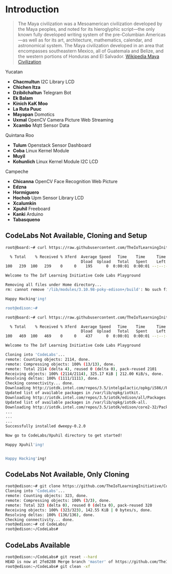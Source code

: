 # Introduction

> The Maya civilization was a Mesoamerican civilization developed by the Maya peoples, and noted for its hieroglyphic script—the only known fully developed writing system of the pre-Columbian Americas—as well as for its art, architecture, mathematics, calendar, and astronomical system. The Maya civilization developed in an area that encompasses southeastern Mexico, all of Guatemala and Belize, and the western portions of Honduras and El Salvador. [Wikipedia Maya Civilization](https://en.wikipedia.org/wiki/Maya_civilization)

Yucatan

- __Chacmultun__ I2C Library LCD
- __Chichen Itza__
- __Dzibilchaltun__ Telegram Bot
- __Ek Balam__ 
- __Kinich KaK Moo__
- __La Ruta Puuc__
- __Mayapan__ Domotics
- __Uxmal__ OpenCV Camera Picture Web Streaming
- __Xcambo__ Mqtt Sensor Data

Quintana Roo

- __Tulum__ Openstack Sensor Dashboard
- __Coba__ Linux Kernel Module
- __Muyil__ 
- __Kohunlich__ Linux Kernel Module I2C LCD

Campeche

- __Chicanna__ OpenCV Face Recognition Web Picture
- __Edzna__
- __Hormiguero__
- __Hochob__ Upm Sensor Library LCD
- __Xcalumkin__
- __Xpuhil__ Freeboard
- __Kanki__ Arduino
- __Tabasqueno__

## CodeLabs Not Available, Cloning and Setup

```sh
root@board:~# curl https://raw.githubusercontent.com/TheIoTLearningInitiative/CodeLabs/master/Scripts/clean.sh -o - | sh
```

```sh
  % Total    % Received % Xferd  Average Speed   Time    Time     Time  Current
                                 Dload  Upload   Total   Spent    Left  Speed
100   239  100   239    0     0    195      0  0:00:01  0:00:01 --:--:--   217

Welcome to The IoT Learning Initiative Code Labs Playground

Removing all files under Home directory...
rm: cannot remove '/lib/modules/3.10.98-poky-edison+/build': No such file or directory

Happy Hacking'ing!

root@edison:~# 
```

```sh
root@board:~# curl https://raw.githubusercontent.com/TheIoTLearningInitiative/CodeLabs/master/Scripts/setup.sh -o - | sh
```

```sh
  % Total    % Received % Xferd  Average Speed   Time    Time     Time  Current
                                 Dload  Upload   Total   Spent    Left  Speed
100   469  100   469    0     0    437      0  0:00:01  0:00:01 --:--:--   489

Welcome to The IoT Learning Initiative Code Labs Playground

Cloning into 'CodeLabs'...
remote: Counting objects: 2114, done.
remote: Compressing objects: 100% (13/13), done.
remote: Total 2114 (delta 4), reused 0 (delta 0), pack-reused 2101
Receiving objects: 100% (2114/2114), 325.17 KiB | 212.00 KiB/s, done.
Resolving deltas: 100% (1111/1111), done.
Checking connectivity... done.
Downloading http://iotdk.intel.com/repos/3.5/intelgalactic/opkg/i586//Packages.
Updated list of available packages in /var/lib/opkg/iotkit.
Downloading http://iotdk.intel.com/repos/3.5/iotdk/edison/all/Packages.
Updated list of available packages in /var/lib/opkg/iotdk-all.
Downloading http://iotdk.intel.com/repos/3.5/iotdk/edison/core2-32/Packages.
...
...
...
Successfully installed dweepy-0.2.0

Now go to CodeLabs/Xpuhil directory to get started!

Happy Xpuhil'ing!


Happy Hacking'ing!
```

## CodeLabs Not Available, Only Cloning

```sh
root@edison:~# git clone https://github.com/TheIoTLearningInitiative/CodeLabs.git
Cloning into 'CodeLabs'...
remote: Counting objects: 323, done.
remote: Compressing objects: 100% (3/3), done.
remote: Total 323 (delta 0), reused 0 (delta 0), pack-reused 320
Receiving objects: 100% (323/323), 142.55 KiB | 0 bytes/s, done.
Resolving deltas: 100% (136/136), done.
Checking connectivity... done.
root@edison:~# cd CodeLabs/
root@edison:~/CodeLabs# 
```

## CodeLabs Available

```sh
root@edison:~/CodeLabs# git reset --hard
HEAD is now at 2fe8288 Merge branch 'master' of https://github.com/TheIoTLearningInitiative/CodeLabs
root@edison:~/CodeLabs# git clean -xf
```
